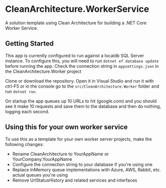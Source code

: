 # CleanArchitecture.WorkerService

A solution template using Clean Architecture for building a .NET Core Worker Service.

## Getting Started

This app is currently configured to run against a localdb SQL Server instance. To configure this, you will need to run `dotnet ef database update` before running the app. Check the connection string in `appsettings.json` in the CleanArchitecture.Worker project

Clone or download the repository. Open it in Visual Studio and run it with ctrl-F5 or in the console go to the `src/CleanArchitecture.Worker` folder and run `dotnet run`.

On startup the app queues up 10 URLs to hit (google.com) and you should see it make 10 requests and save them to the database and then do nothing, logging each second.

## Using this for your own worker service

To use this as a template for your own worker server projects, make the following changes:

- Rename CleanArchitecture to YourAppName or YourCompany.YourAppName
- Configure the connection string to your database if you're using one
- Replace InMemory queue implementations with Azure, AWS, Rabbit, etc. actual queues you're using
- Remove UrlStatusHistory and related services and interfaces

